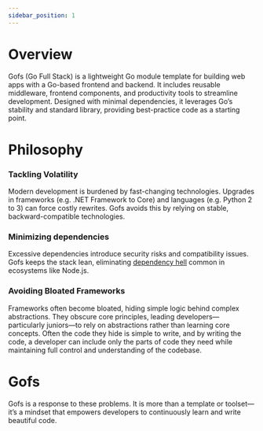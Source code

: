 ```yaml
---
sidebar_position: 1
---
```


# Overview

Gofs (Go Full Stack) is a lightweight Go module template for building web apps with a Go-based frontend and backend. It includes reusable middleware, frontend components, and productivity tools to streamline development. Designed with minimal dependencies, it leverages Go’s stability and standard library, providing best-practice code as a starting point.

# Philosophy

### Tackling Volatility

Modern development is burdened by fast-changing technologies. Upgrades in frameworks (e.g. .NET Framework to Core) and languages (e.g. Python 2 to 3) can force costly rewrites. Gofs avoids this by relying on stable, backward-compatible technologies.

### Minimizing dependencies

Excessive dependencies introduce security risks and compatibility issues. Gofs keeps the stack lean, eliminating [dependency hell](https://en.wikipedia.org/wiki/Dependency_hell) common in ecosystems like Node.js.

### Avoiding Bloated Frameworks

Frameworks often become bloated, hiding simple logic behind complex abstractions. They obscure core principles, leading developers—particularly juniors—to rely on abstractions rather than learning core concepts. Often the code they hide is simple to write, and by writing the code, a developer can include only the parts of code they need while maintaining full control and understanding of the codebase.

# Gofs

Gofs is a response to these problems. It is more than a template or toolset—it’s a mindset that empowers developers to continuously learn and write beautiful code.
